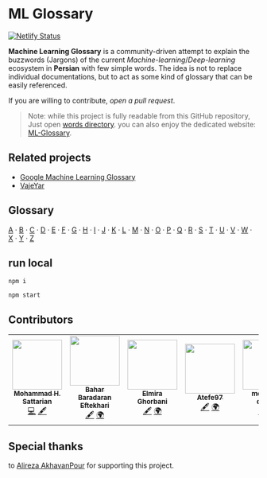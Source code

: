 # ML Glossary

[![Netlify Status](https://api.netlify.com/api/v1/badges/ee566a27-d773-46db-9433-d9c654312215/deploy-status)](https://app.netlify.com/sites/ml-glossary-fa/deploys)

**Machine Learning Glossary** is a community-driven attempt to explain the buzzwords (Jargons) of the current *Machine-learning*/*Deep-learning* ecosystem in **Persian** with few simple words. The idea is not to replace individual documentations, but to act as some kind of glossary that can be easily referenced.

If you are willing to contribute, *open a pull request*.

> Note: while this project is fully readable from this GitHub repository, Just open [words directory](/words/). you can also enjoy the dedicated website: [ML-Glossary](http://mlglossary.ir/).

## Related projects

* [Google Machine Learning Glossary](https://developers.google.com/machine-learning/glossary)
* [VajeYar](http://vajeyar.apll.ir)

## Glossary

[A](/words/A) ·
[B](/words/B) ·
[C](/words/C) ·
[D](/words/D) ·
[E](/words/E) ·
[F](/words/F) ·
[G](/words/G) ·
[H](/words/H) ·
[I](/words/I) ·
[J](/words/J) ·
[K](/words/K) ·
[L](/words/L) ·
[M](/words/M) ·
[N](/words/N) ·
[O](/words/O) ·
[P](/words/P) ·
[Q](/words/Q) ·
[R](/words/R) ·
[S](/words/S) ·
[T](/words/T) ·
[U](/words/U) ·
[V](/words/V) ·
[W](/words/W) ·
[X](/words/X) ·
[Y](/words/Y) ·
[Z](/words/Z)

## run local

```
npm i
```
```
npm start
```

## Contributors

<table>
  <tr>
    <td align="center"><a href="https://github.com/mhsattarian"><img src="https://avatars1.githubusercontent.com/u/29674767?v=4" width="100px;" alt=""/><br /><sub><b>Mohammad H. Sattarian</b></sub></a><br /><a href="https://github.com/mhsattarian/ML-Glossary/commits?author=mhsattarian" title="Code">💻</a> <a href="#content-mhsattarian" title="Content">🖋</a></td>
    <td align="center"><a href="https://github.com/bahar3474"><img src="https://avatars1.githubusercontent.com/u/48449058?v=4" width="100px;" alt=""/><br /><sub><b>Bahar Baradaran Eftekhari</b></sub></a><br /><a href="#content-bahar3474" title="Content">🖋</a> <a href="#translation-bahar3474" title="Translation">🌍</a></td>
    <td align="center"><a href="https://github.com/ElmiraGhorbani"><img src="https://avatars2.githubusercontent.com/u/23237541?v=4" width="100px;" alt=""/><br /><sub><b>Elmira Ghorbani</b></sub></a><br /><a href="#content-ElmiraGhorbani" title="Content">🖋</a> <a href="#translation-ElmiraGhorbani" title="Translation">🌍</a></td>
    <td align="center"><a href="https://github.com/Atefe97"><img src="https://avatars2.githubusercontent.com/u/23237558?v=4" width="100px;" alt=""/><br /><sub><b>Atefe97</b></sub></a><br /><a href="#content-Atefe97" title="Content">🖋</a> <a href="#translation-Atefe97" title="Translation">🌍</a></td>
    <td align="center"><a href="https://github.com/mohamad-qodosi"><img src="https://avatars1.githubusercontent.com/u/23719357?v=4" width="100px;" alt=""/><br /><sub><b>mohamad qodosi</b></sub></a><br /><a href="#content-mohamad-qodosi" title="Content">🖋</a> <a href="#translation-mohamad-qodosi" title="Translation">🌍</a></td>
    <td align="center"><a href="https://github.com/marzi9696"><img src="https://avatars1.githubusercontent.com/u/68329143?v=4" width="100px;" alt=""/><br /><sub><b>marzi9696</b></sub></a><br /><a href="#content-marzi9696" title="Content">🖋</a> <a href="#translation-marzi9696" title="Translation">🌍</a></td>
  </tr>
</table>


## Special thanks

to [Alireza AkhavanPour](https://github.com/alireza-Akhavan/) for supporting this project.
